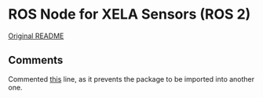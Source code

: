# ROS Node for XELA Sensors (ROS 2)

[Original README](https://github.com/mcsix/xela_server_ros2)

## Comments

Commented [this](https://github.com/PasMarra/xela_server_ros2/blob/0bca0fe92712726668aae5f3021ae7a810159500/CMakeLists.txt#L37) line, as it prevents the package to be imported into another one.
